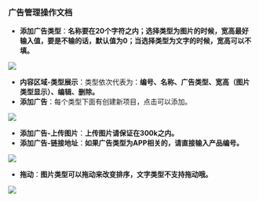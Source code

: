 ﻿<link href="/css/erp_docs.css?v=@ViewBag.Version" rel="stylesheet" />

### 广告管理操作文档

- **添加广告类型**：<b class="colred">名称要在20个字符之内；选择类型为图片的时候，宽高最好输入值，要是不输的话，默认值为0；当选择类型为文字的时候，宽高可以不填。</b>
<img src="/docs/site/images/site001.jpg" />

- **内容区域-类型展示**：类型依次代表为：<b class="colred">编号、名称、广告类型、宽高（图片类型显示）、编辑、删除。</b>
- **添加广告**：每个类型下面有创建新项目，点击可以添加。
<img src="/docs/site/images/site002.jpg" />

- **添加广告-上传图片**：<b class="colred">上传图片请保证在300k之内。</b>
- **添加广告-链接地址**：<b class="colred">如果广告类型为APP相关的，请直接输入产品编号。</b>
<img src="/docs/site/images/site003.jpg" />

- **拖动**：<b class="colred">图片类型可以拖动来改变排序，文字类型不支持拖动哦。</b>
<img src="/docs/site/images/site004.jpg" />
